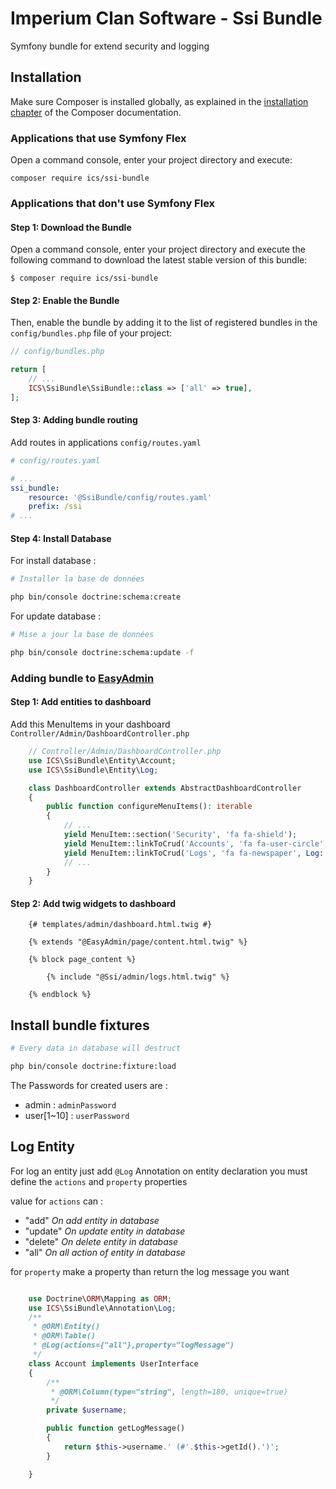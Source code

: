 # Imperium Clan Software - Ssi Bundle

Symfony bundle for extend security and logging

## Installation


Make sure Composer is installed globally, as explained in the
[installation chapter](https://getcomposer.org/doc/00-intro.md)
of the Composer documentation.

### Applications that use Symfony Flex

Open a command console, enter your project directory and execute:

```console
composer require ics/ssi-bundle
```

### Applications that don't use Symfony Flex

#### Step 1: Download the Bundle

Open a command console, enter your project directory and execute the
following command to download the latest stable version of this bundle:

```console
$ composer require ics/ssi-bundle
```

#### Step 2: Enable the Bundle

Then, enable the bundle by adding it to the list of registered bundles
in the `config/bundles.php` file of your project:

```php
// config/bundles.php

return [
    // ...
    ICS\SsiBundle\SsiBundle::class => ['all' => true],
];
```

#### Step 3: Adding bundle routing

Add routes in applications `config/routes.yaml`

```yaml
# config/routes.yaml

# ...
ssi_bundle:
    resource: '@SsiBundle/config/routes.yaml'
    prefix: /ssi
# ...
```

#### Step 4: Install Database

For install database :

```bash
# Installer la base de données

php bin/console doctrine:schema:create

```

For update database :

```bash
# Mise a jour la base de données

php bin/console doctrine:schema:update -f

```

### Adding bundle to [EasyAdmin](https://symfony.com/doc/current/bundles/EasyAdminBundle/index.html)

#### Step 1: Add entities to dashboard

Add this MenuItems in your dashboard `Controller/Admin/DashboardController.php`

```php
    // Controller/Admin/DashboardController.php
    use ICS\SsiBundle\Entity\Account;
    use ICS\SsiBundle\Entity\Log;

    class DashboardController extends AbstractDashboardController
    {
        public function configureMenuItems(): iterable
        {
            // ...
            yield MenuItem::section('Security', 'fa fa-shield');
            yield MenuItem::linkToCrud('Accounts', 'fa fa-user-circle', Account::class);
            yield MenuItem::linkToCrud('Logs', 'fa fa-newspaper', Log::class);
            // ...
        }
    }
```

#### Step 2: Add twig widgets to dashboard

```twig
    {# templates/admin/dashboard.html.twig #}

    {% extends "@EasyAdmin/page/content.html.twig" %}

    {% block page_content %}

        {% include "@Ssi/admin/logs.html.twig" %}

    {% endblock %}

```

## Install bundle fixtures


```bash
# Every data in database will destruct

php bin/console doctrine:fixture:load

```

The Passwords for created users are :

- admin : `adminPassword`
- user[1~10] : `userPassword`

## Log Entity

For log an entity just add `@Log` Annotation on entity declaration
you must define the `actions` and `property` properties

value for `actions` can :

- "add" _On add entity in database_
- "update" _On update entity in database_
- "delete" _On delete entity in database_
- "all" _On all action of entity in database_

for `property` make a property than return the log message you want

```php

    use Doctrine\ORM\Mapping as ORM;
    use ICS\SsiBundle\Annotation\Log;
    /**
     * @ORM\Entity()
     * @ORM\Table()
     * @Log(actions={"all"},property="logMessage")
     */
    class Account implements UserInterface
    {
        /**
         * @ORM\Column(type="string", length=180, unique=true)
         */
        private $username;

        public function getLogMessage()
        {
            return $this->username.' (#'.$this->getId().')';
        }

    }
```
